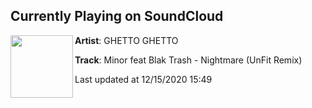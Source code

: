 ## Currently Playing on SoundCloud

[<img align="left" width="100" src="https://i1.sndcdn.com/artworks-77tjLurboe347Do7-UzHC0A-t50x50.jpg">](https://soundcloud.com/ghettoghettorecords/minor-feat-blak-trash-nightmare-unfit-remix?in=ghettoghettorecords/sets/minor-feat-blak-trash-nightmare-remixes)

**Artist**: GHETTO GHETTO 

**Track**: Minor feat Blak Trash - Nightmare (UnFit Remix)

Last updated at 12/15/2020 15:49
